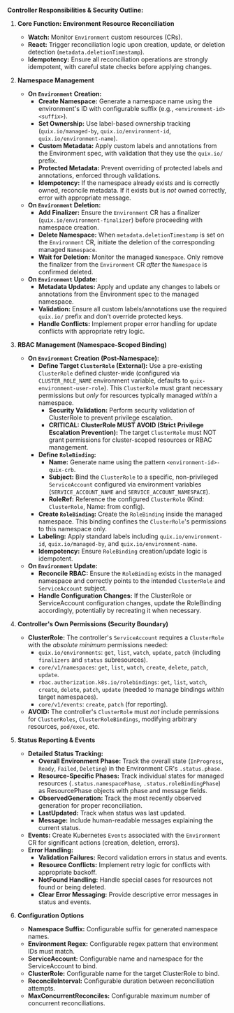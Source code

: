 **Controller Responsibilities & Security Outline:**

1.  **Core Function: Environment Resource Reconciliation**
    *   **Watch:** Monitor `Environment` custom resources (CRs).
    *   **React:** Trigger reconciliation logic upon creation, update, or deletion detection (`metadata.deletionTimestamp`).
    *   **Idempotency:** Ensure all reconciliation operations are strongly idempotent, with careful state checks before applying changes.

2.  **Namespace Management**
    *   **On `Environment` Creation:**
        *   **Create Namespace:** Generate a namespace name using the environment's ID with configurable suffix (e.g., `<environment-id><suffix>`).
        *   **Set Ownership:** Use label-based ownership tracking (`quix.io/managed-by`, `quix.io/environment-id`, `quix.io/environment-name`).
        *   **Custom Metadata:** Apply custom labels and annotations from the Environment spec, with validation that they use the `quix.io/` prefix.
        *   **Protected Metadata:** Prevent overriding of protected labels and annotations, enforced through validations.
        *   **Idempotency:** If the namespace already exists and is correctly owned, reconcile metadata. If it exists but is *not* owned correctly, error with appropriate message.
    *   **On `Environment` Deletion:**
        *   **Add Finalizer:** Ensure the `Environment` CR has a finalizer (`quix.io/environment-finalizer`) before proceeding with namespace creation.
        *   **Delete Namespace:** When `metadata.deletionTimestamp` is set on the `Environment` CR, initiate the deletion of the corresponding managed `Namespace`.
        *   **Wait for Deletion:** Monitor the managed `Namespace`. Only remove the finalizer from the `Environment` CR *after* the `Namespace` is confirmed deleted.
    *   **On `Environment` Update:**
        *   **Metadata Updates:** Apply and update any changes to labels or annotations from the Environment spec to the managed namespace.
        *   **Validation:** Ensure all custom labels/annotations use the required `quix.io/` prefix and don't override protected keys.
        *   **Handle Conflicts:** Implement proper error handling for update conflicts with appropriate retry logic.

3.  **RBAC Management (Namespace-Scoped Binding)**
    *   **On `Environment` Creation (Post-Namespace):**
        *   **Define Target `ClusterRole` (External):** Use a pre-existing `ClusterRole` defined cluster-wide (configured via `CLUSTER_ROLE_NAME` environment variable, defaults to `quix-environment-user-role`). This `ClusterRole` must grant necessary permissions but *only* for resources typically managed *within* a namespace.
            *   **Security Validation:** Perform security validation of ClusterRole to prevent privilege escalation.
            *   **CRITICAL: ClusterRole MUST AVOID (Strict Privilege Escalation Prevention):** The target `ClusterRole` must NOT grant permissions for cluster-scoped resources or RBAC management.
        *   **Define `RoleBinding`:**
            *   **Name:** Generate name using the pattern `<environment-id>-quix-crb`.
            *   **Subject:** Bind the `ClusterRole` to a specific, non-privileged `ServiceAccount` configured via environment variables (`SERVICE_ACCOUNT_NAME` and `SERVICE_ACCOUNT_NAMESPACE`).
            *   **RoleRef:** Reference the configured `ClusterRole` (Kind: `ClusterRole`, Name: from config).
        *   **Create `RoleBinding`:** Create the `RoleBinding` inside the managed namespace. This binding confines the `ClusterRole`'s permissions to this namespace only.
        *   **Labeling:** Apply standard labels including `quix.io/environment-id`, `quix.io/managed-by`, and `quix.io/environment-name`.
        *   **Idempotency:** Ensure `RoleBinding` creation/update logic is idempotent.
    *   **On `Environment` Update:**
        *   **Reconcile RBAC:** Ensure the `RoleBinding` exists in the managed namespace and correctly points to the intended `ClusterRole` and `ServiceAccount` subject.
        *   **Handle Configuration Changes:** If the ClusterRole or ServiceAccount configuration changes, update the RoleBinding accordingly, potentially by recreating it when necessary.

4.  **Controller's Own Permissions (Security Boundary)**
    *   **ClusterRole:** The controller's `ServiceAccount` requires a `ClusterRole` with the *absolute minimum* permissions needed:
        *   `quix.io/environments`: `get`, `list`, `watch`, `update`, `patch` (including `finalizers` and `status` subresources).
        *   `core/v1/namespaces`: `get`, `list`, `watch`, `create`, `delete`, `patch`, `update`.
        *   `rbac.authorization.k8s.io/rolebindings`: `get`, `list`, `watch`, `create`, `delete`, `patch`, `update` (needed to manage bindings *within* target namespaces).
        *   `core/v1/events`: `create`, `patch` (for reporting).
    *   **AVOID:** The controller's `ClusterRole` must *not* include permissions for `ClusterRoles`, `ClusterRoleBindings`, modifying arbitrary resources, `pod/exec`, etc.

5.  **Status Reporting & Events**
    *   **Detailed Status Tracking:**
        *   **Overall Environment Phase:** Track the overall state (`InProgress`, `Ready`, `Failed`, `Deleting`) in the Environment CR's `.status.phase`.
        *   **Resource-Specific Phases:** Track individual states for managed resources (`.status.namespacePhase`, `.status.roleBindingPhase`) as ResourcePhase objects with phase and message fields.
        *   **ObservedGeneration:** Track the most recently observed generation for proper reconciliation.
        *   **LastUpdated:** Track when status was last updated.
        *   **Message:** Include human-readable messages explaining the current status.
    *   **Events:** Create Kubernetes `Events` associated with the `Environment` CR for significant actions (creation, deletion, errors).
    *   **Error Handling:**
        *   **Validation Failures:** Record validation errors in status and events.
        *   **Resource Conflicts:** Implement retry logic for conflicts with appropriate backoff.
        *   **NotFound Handling:** Handle special cases for resources not found or being deleted.
        *   **Clear Error Messaging:** Provide descriptive error messages in status and events.

6.  **Configuration Options**
    *   **Namespace Suffix:** Configurable suffix for generated namespace names.
    *   **Environment Regex:** Configurable regex pattern that environment IDs must match.
    *   **ServiceAccount:** Configurable name and namespace for the ServiceAccount to bind.
    *   **ClusterRole:** Configurable name for the target ClusterRole to bind.
    *   **ReconcileInterval:** Configurable duration between reconciliation attempts.
    *   **MaxConcurrentReconciles:** Configurable maximum number of concurrent reconciliations.